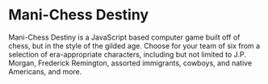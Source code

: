 # Mani-Chess Destiny
Mani-Chess Destiny is a JavaScript based computer game built off of chess, but in the style of the gilded age. Choose for your team of six from a selection of era-appropriate characters, including but not limited to J.P. Morgan, Frederick Remington, assorted immigrants, cowboys, and native Americans, and more.

